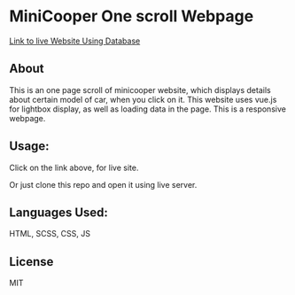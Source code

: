 # MiniCooper One scroll Webpage

[Link to live Website Using Database](https://mamathavaidehi.com/Ramesh_Mamatha_MiniDatabase)

## About

This is an one page scroll of minicooper website, which displays details about certain model of car, when you click on it. 
This website uses vue.js for lightbox display, as well as loading data in the page.
This is a responsive webpage.

## Usage:
Click on the link above, for live site.


Or just clone this repo and open it using live server.

## Languages Used:

HTML, SCSS, CSS, JS

## License 
MIT

